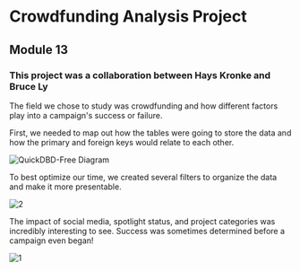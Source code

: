# Crowdfunding Analysis Project
## Module 13
### This project was a collaboration between Hays Kronke and Bruce Ly

The field we chose to study was crowdfunding and how different factors play into a campaign's success or failure.

First, we needed to map out how the tables were going to store the data and how the primary and foreign keys would relate to each other.

![QuickDBD-Free Diagram](https://github.com/hdkronke/crowdfunding-project/assets/117773492/af01a263-1201-44fe-9f31-19ae37465dc1)

To best optimize our time, we created several filters to organize the data and make it more presentable.

![2](https://github.com/hdkronke/crowdfunding-project/assets/117773492/59ab4120-08ec-4381-9764-520c6d3fe0d9)

The impact of social media, spotlight status, and project categories was incredibly interesting to see. Success was sometimes determined before a campaign even began!

![1](https://github.com/hdkronke/crowdfunding-project/assets/117773492/798ba106-2c5f-408f-9def-3dff05e76a05)
